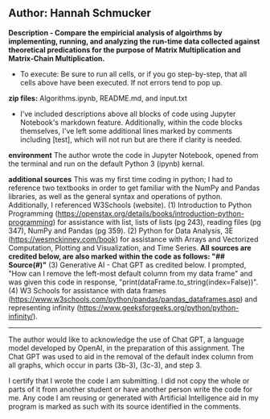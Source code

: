## Author: Hannah Schmucker
**Description - Compare the empiricial analysis of algoirthms by implementing, running, and analyzing the run-time data collected against theoretical predications for the purpose of Matrix Multiplication and Matrix-Chain Multiplication.**

- To execute: Be sure to run all cells, or if you go step-by-step, that all cells above have been executed. If not errors tend to pop up.

**zip files:** Algorithms.ipynb, README.md, and input.txt

- I've included descriptions above all blocks of code using Jupyter Notebook's markdown feature. Additionally, within the code blocks themselves, I've left some additional lines marked by comments including [test], which will not run but are there if clarity is needed. 

**environment** The author wrote the code in Jupyter Notebook, opened from the terminal and run on the default Python 3 (ipynb) kernal.

**additional sources** This was my first time coding in python; I had to reference two textbooks in order to get familiar with the NumPy and Pandas libraries, as well as the general syntax and operations of python. Additionally, I referenced W3Schools (website). 
(1) Introduction to Python Programming (https://openstax.org/details/books/introduction-python-programming) for assistance with list, lists of lists (pg 243), reading files (pg 347), NumPy and Pandas (pg 359).
(2) Python for Data Analysis, 3E (https://wesmckinney.com/book) for assistance with Arrays and Vectorized Computation, Plotting and Visualization, and Time Series.
       **All sources are credited below, are also marked within the code as follows: "## Source(#)"**
(3) Generative AI - Chat GPT as credited below. I prompted, "How can I remove the left-most default column from my data frame" and was given this code in response, "print(dataFrame.to_string(index=False))".
(4) W3 Schools for assistance with data frames (https://www.w3schools.com/python/pandas/pandas_dataframes.asp) and representing infinity (https://www.geeksforgeeks.org/python/python-infinity/).
    
______________________________________________________________________________________________________________
The author would like to acknowledge the use of Chat GPT, a language model developed by OpenAI, in the preparation of this assignment. The Chat GPT was used to aid in the removal of the default index column from all graphs, which occur in parts (3b-3), (3c-3), and step 3. 

I certify that I wrote the code I am submitting. I did not copy the whole or parts of it from another student or have another person write the code for me. Any code I am reusing or generated with Artificial Intelligence aid in my program is marked as such with its source identified in the comments.
